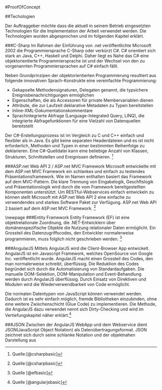 #ProofOfConcept

##Techologien

Der Auftraggeber möchte dass die aktuell in seinem Betrieb eingesetzten Technologien für die Implementation der Arbeit verwendet werden. Die Technologien wurden abgesprochen und im folgenden Kapitel erklärt.

###C-Sharp
Im Rahmen der Einführung von .net veröffentlichte Microsoft 2002 die Programmiersprache C-Sharp oder verkürzt C#. C# orientiert sich stark an Java, C++, Haskell und Delphi. Daher liegt es Nahe das C# eine objektorientierte Programmiersprache ist und der Wechsel von den zu vorgenannten Programmiersprachen auf C# einfach fällt.

Neben Grundprinzipen der objektorientierten Programmierung resultiert aus folgende innovativen Sprach-Konstrukte eine vereinfachte Programmierung:

-	Gekapselte Methodensignaturen, Delegaten genannt, die typsichere Ereignisbenachrichtigungen ermöglichen
-	Eigenschaften, die als Accessoren für private Membervariablen dienen
-	Attribute, die zur Laufzeit deklarative Metadaten zu Typen bereitstellen
-	Inline-XML-Dokumentationskommentare
-	Sprachintegrierte Abfrage (Language-Integrated Query, LINQ), die integrierte Abfragefunktionen für eine Vielzahl von Datenquellen bereitstellt

Der C#-Erstellungsprozess ist im Vergleich zu C und C++ einfach und flexibler als in Java. Es gibt keine separaten Headerdateien und es ist nicht erforderlich, Methoden und Typen in einer bestimmten Reihenfolge zu deklarieren. Eine C#-Quelldatei kann eine beliebige Anzahl von Klassen, Strukturen, Schnittstellen und Ereignissen definieren. [^csharpbasic]

###ASP.net Web API 2 / ASP.net MVC Framework
Microsoft entwickelte mit dem ASP.net MVC Framework ein schlankes und einfach zu testendes Präsentationsframework. Wie im Namen enthalten basiert das Framework auf dem MVC-Pattern.
Die klare Trennung von Eingabelogik, Geschftslogik und Präsentationslogik wird durch die vom Framework bereitgestellten Komponenten unterstützt.
Um RESTful-Webservices einfach entwickeln zu können stellt Microsoft mit ASP.net Web API 2 eine einfache zu verwendendes und starkes Software Paket zur Verfügung. ASP.net Web API 2 basiert auf dem ASP.net MVC Framework.
[^aspnetbasic]

[^csharpbasic]: Quelle:[@csharpbasic]
[^aspnetbasic]: Quelle:[@csharpbasic]

\newpage
###Entity Framework
Entity Framework (EF) ist eine objektrelationale Zuordnung, die .NET-Entwicklern über domänenspezifische Objekte die Nutzung relationaler Daten ermöglicht. Ein Grossteil des Datenzugriffscodes, den Entwickler normalerweise programmieren, muss folglich nicht geschrieben werden. [^efbasic]



###AngularJS
Mittels AngularJS wird die Client-Browser App entwickelt. AngularJS ist ein Javascript Framework, welches OpenSource von Google Inc. veröffentlicht wurde. AngularJS macht einen Grossteil des Codes, den man normalerweise schreibt, überflüssig. Die Reduktion des Codes begründet sich durch die Automatisierung von Standardaufgaben. Die manuelle DOM-Selektion, DOM-Manipulation und Event-Behandlung werden durch AngularJS überflüssig. Durch Einsatz von Direktiven und Modulen wird die Wiederverwendbarkeit von Code ermöglicht.

Die normalen Datentypen von JavaScript können verwendet werden. Dadurch ist es sehr einfach möglich, fremde Bibliotheken einzubinden, ohne eine weitere Zwischenschicht (Glue Code) zu implementieren. Die Methode, die AngularJS dazu verwendet nennt sich Dirty-Checking und wird im Vertiefungskapitel näher erklärt.[^angularjsbasic]


###JSON
Zwischen der AngularJS WebApp und dem Webservice dient JSON(JavaScript Object Notation) als Datenübertragungsformat. JSON zeichnet sich durch seine schlanke Notation und der objektnahen Darstellung aus
[^efbasic]: Quelle [@efbasic]
[^angularjsbasic]: Quelle [@angularjsbasic]



